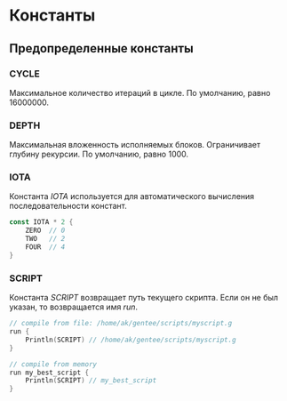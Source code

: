 # Константы

## Предопределенные константы

### CYCLE

Максимальное количество итераций в цикле. По умолчанию, равно 16000000.

### DEPTH

Максимальная вложенность исполняемых блоков. Ограничивает глубину рекурсии. По умолчанию, равно 1000.

### IOTA

Конcтанта _IOTA_ используется для автоматического вычисления последовательности конcтант.

```go
const IOTA * 2 {
    ZERO  // 0
    TWO   // 2
    FOUR  // 4
}
```

### SCRIPT

Константа _SCRIPT_ возвращает путь текущего скрипта. Если он не был указан, то возвращается имя _run_.

```go
// compile from file: /home/ak/gentee/scripts/myscript.g
run {
    Println(SCRIPT) // /home/ak/gentee/scripts/myscript.g
}

// compile from memory
run my_best_script {
    Println(SCRIPT) // my_best_script
}
```

